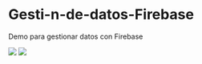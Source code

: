 # Gesti-n-de-datos-Firebase
Demo para gestionar datos con Firebase


<img src="https://1.bp.blogspot.com/-QA72qk7deSM/XhdgyVBnfhI/AAAAAAAAACo/bPczQ2UR_msRKbUzI8ey74MgUF9J3VkOwCLcBGAsYHQ/s320/menulol.png" />

<img src="https://1.bp.blogspot.com/-ZgAc2EYEWZA/XhdgyepMMOI/AAAAAAAAACs/Q_F-G3-PQewYs9HjlPCEuEDn6UVxnMDwwCLcBGAsYHQ/s320/firebaselol.png" />
